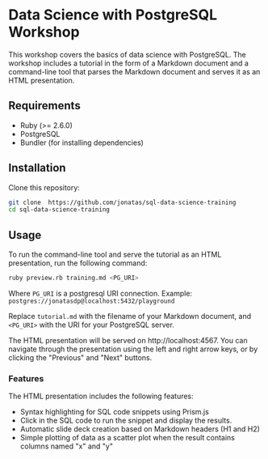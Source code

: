 # Data Science with PostgreSQL Workshop

This workshop covers the basics of data science with PostgreSQL. The workshop
includes a tutorial in the form of a Markdown document and a command-line tool
that parses the Markdown document and serves it as an HTML presentation.

## Requirements

- Ruby (>= 2.6.0)
- PostgreSQL
- Bundler (for installing dependencies)

## Installation

Clone this repository:

```bash
git clone  https://github.com/jonatas/sql-data-science-training
cd sql-data-science-training
```

## Usage

To run the command-line tool and serve the tutorial as an HTML presentation, run
the following command:


```bash
ruby preview.rb training.md <PG_URI>
```

Where `PG_URI` is a postgresql URI connection. Example: `postgres://jonatasdp@localhost:5432/playground`

Replace `tutorial.md` with the filename of your Markdown document, and `<PG_URI>` with the URI for your PostgreSQL server.

The HTML presentation will be served on http://localhost:4567. You can navigate through the presentation using the left and right arrow keys, or by clicking the "Previous" and "Next" buttons.

### Features

The HTML presentation includes the following features:

- Syntax highlighting for SQL code snippets using Prism.js
- Click in the SQL code to run the snippet and display the results.
- Automatic slide deck creation based on Markdown headers (H1 and H2)
- Simple plotting of data as a scatter plot when the result contains columns named "x" and "y"



